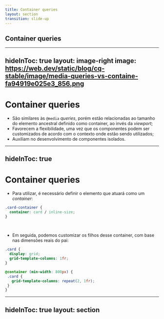 ```yaml
---
title: Container queries
layout: section
transition: slide-up
---
```


<!-- Container queries -->
<section>
  <h1 class="section-title">
    Container queries
  </h1>
</section>

---
hideInToc: true
layout: image-right
image: https://web.dev/static/blog/cq-stable/image/media-queries-vs-containe-fa94919e025e3_856.png
---

# Container queries

- São similares às `@media` _queries_, porém estão relacionadas ao tamanho do elemento ancestral definido como container, ao invés da _viewport_;
- Favorecem a flexibilidade, uma vez que os componentes podem ser customizados de acordo com o contexto onde estão sendo utilizados;
- Auxiliam no desenvolvimento de componentes isolados.

---
hideInToc: true
---

# Container queries

- Para utilizar, é necessário definir o elemento que atuará como um _container_:

```css
.card-container {
  container: card / inline-size;
}
```
<br>

- Em seguida, podemos customizar os filhos desse container, com base nas dimensões reais do pai:

```css
.card {
  display: grid;
  grid-template-columns: 1fr;
}

@container (min-width: 800px) {
 .card {
   grid-template-columns: repeat(2, 1fr);
 }
}
```

<!-- Docs -->
<AppReferences class="mt-[16px]">
  <AppLink url="https://developer.mozilla.org/en-US/blog/getting-started-with-css-container-queries/" title="Getting started with CSS container queries" />
</AppReferences>

---
hideInToc: true
layout: section
---

<AppLink url="" title="Demo" class="text-4xl" />